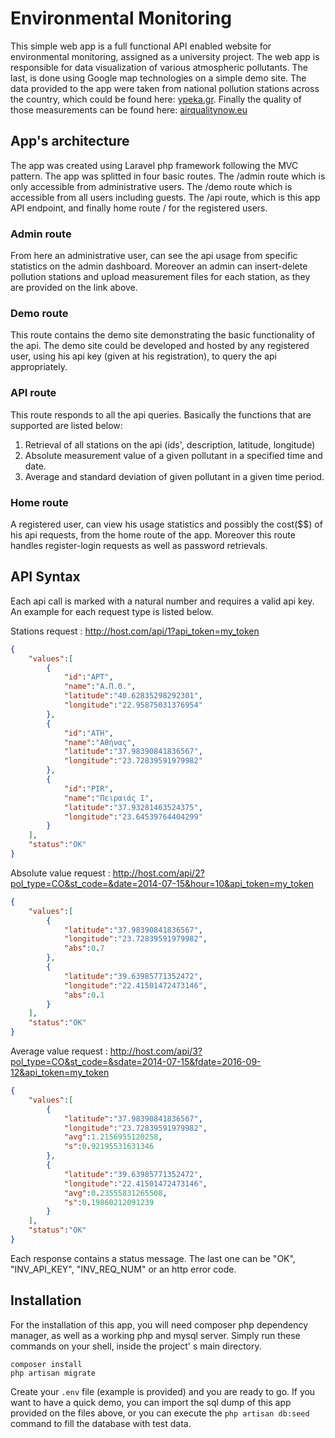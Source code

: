 # Environmental Monitoring

This simple web app is a full functional API enabled website for environmental monitoring, assigned as a university project. 
The web app is responsible for data visualization of various atmospheric pollutants. The last, is done using Google map technologies on a simple demo site. The data provided to the app were taken from national pollution stations across the country, which could be found here: [ypeka.gr](http://www.ypeka.gr/Default.aspx?tabid=495&language=el-GR). 
Finally the quality of those measurements can be found here: [airqualitynow.eu](http://www.airqualitynow.eu/about_indices_definition.php)

## App's architecture

The app was created using Laravel php framework following the MVC pattern. The app was splitted in four basic routes. 
The /admin route which is only accessible from administrative users. The /demo route which is accessible from all users 
including guests. The /api route, which is this app API endpoint, and finally home route / for the registered users.

### Admin route

From here an administrative user, can see the api usage from specific statistics on the admin dashboard. Moreover an admin can insert-delete
pollution stations and upload measurement files for each station, as they are provided on the link above.

### Demo route

This route contains the demo site demonstrating the basic functionality of the api. The demo site could be developed and hosted by any registered user, using his api key (given at his registration), to query the api appropriately.  

### API route

This route responds to all the api queries. Basically the functions that are supported are listed below:

1. Retrieval of all stations on the api (ids', description, latitude, longitude)
2. Absolute measurement value of a given pollutant in a specified time and date.
3. Average and standard deviation of given pollutant in a given time period.

### Home route

A registered user, can view his usage statistics and possibly the cost($$) of his api requests, from the home route of the app.
Moreover this route handles register-login requests as well as password retrievals.

## API Syntax

Each api call is marked with a natural number and requires a valid api key. An example for each request type is listed below.

Stations request : http://host.com/api/1?api_token=my_token

```json
{
	"values":[
		{
			"id":"APT",
			"name":"Α.Π.Θ.",
			"latitude":"40.62835298292301",
			"longitude":"22.95875031376954"
		},
		{
			"id":"ATH",
			"name":"Αθήνας",
			"latitude":"37.98390841836567",
			"longitude":"23.72839591979982"
		},
		{
			"id":"PIR",
			"name":"Πειραιάς I",
			"latitude":"37.93281463524375",
			"longitude":"23.64539764404299"
		}
	],
	"status":"OK"
}
```

Absolute value request : http://host.com/api/2?pol_type=CO&st_code=&date=2014-07-15&hour=10&api_token=my_token

```json
{
	"values":[
		{
			"latitude":"37.98390841836567",
			"longitude":"23.72839591979982",
			"abs":0.7
		},
		{
			"latitude":"39.63985771352472",
			"longitude":"22.41501472473146",
			"abs":0.1
		}
	],
	"status":"OK"
}
```

Average value request : http://host.com/api/3?pol_type=CO&st_code=&sdate=2014-07-15&fdate=2016-09-12&api_token=my_token

```json
{
    "values":[
        {
            "latitude":"37.98390841836567",
            "longitude":"23.72839591979982",
            "avg":1.2156955120258,
            "s":0.92195531631346
        },
        {
            "latitude":"39.63985771352472",
            "longitude":"22.41501472473146",
            "avg":0.23555831265508,
            "s":0.19860212091239
        }
    ],
    "status":"OK"
}
```

Each response contains a status message. The last one can be "OK", "INV_API_KEY", "INV_REQ_NUM" or an http error code.

## Installation

For the installation of this app, you will need composer php dependency manager, as well as a working php and mysql server.
Simply run these commands on your shell, inside the project' s main directory.

```shell
composer install
php artisan migrate
```

Create your `.env` file (example is provided) and you are ready to go. If you want to have a quick demo, you can import the sql dump 
of this app provided on the files above, or you can execute the `php artisan db:seed` command to fill the database with test data.
